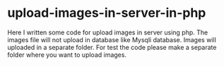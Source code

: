 # upload-images-in-server-in-php
Here I written some code for upload images in server using php. The images file will not upload in database like Mysqli database. Images will uploaded in a separate folder. 
For test the code please make a separate folder where you want to upload images.
